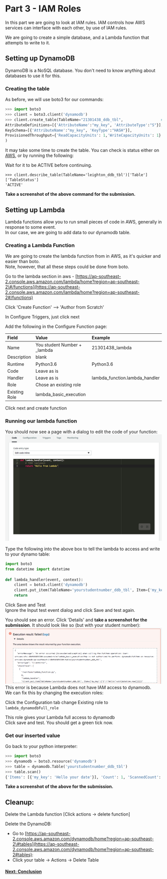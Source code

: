 # Part 3 - IAM Roles

In this part we are going to look at IAM rules. IAM controls how AWS services can interface with each other, by use of IAM rules.

We are going to create a simple database, and a Lambda function that attempts to write to it.

## Setting up DynamoDB

DynamoDB is a NoSQL database. You don't need to know anything about databases to use it for this.

### Creating the table

As before, we will use boto3 for our commands:

```py
>>> import boto3
>>> client = boto3.client('dynamodb')
>>> client.create_table(TableName="21301438_ddb_tbl",                 # Use your student number
AttributeDefinitions=[{'AttributeName':"my_key", 'AttributeType':"S"}],
KeySchema=[{'AttributeName':"my_key", 'KeyType':"HASH"}],
ProvisionedThroughput={'ReadCapacityUnits': 1,'WriteCapacityUnits': 1}
)
```

It may take some time to create the table. You can check is status either on [AWS](https://ap-southeast-2.console.aws.amazon.com/dynamodb/home?region=ap-southeast-2#tables:), or by running the following:

Wait for it to be ACTIVE before continuing.

```
>>> client.describe_table(TableName='leighton_ddb_tbl')['Table']['TableStatus']
'ACTIVE'
```

**Take a screenshot of the above command for the submission.**

## Setting up Lambda

Lambda functions allow you to run small pieces of code in AWS, generally in response to some event.  
In our case, we are going to add data to our dynamodb table.

### Creating a Lambda Function

We are going to create the lambda function from in AWS, as it's quicker and easier than boto.  
Note, however, that all these steps could be done from boto.

Go to the lambda section in aws - [https://ap-southeast-2.console.aws.amazon.com/lambda/home?region=ap-southeast-2\#/functions](https://ap-southeast-2.console.aws.amazon.com/lambda/home?region=ap-southeast-2#/functions)

Click 'Create Function' --&gt; 'Author from Scratch'

In Configure Triggers, just click next

Add the following in the Configure Function page:

| Field | Value | Example |
| :--- | :--- | :--- |
| Name | You student Number + \_lambda | 21301438\_lambda |
| Description | blank |  |
| Runtime | Python3.6 | Python3.6 |
| Code | Leave as is |  |
| Handler | Leave as is | lambda\_function.lambda\_handler |
| Role | Chose an existing role |  |
| Existing Role | lambda\_basic\_execution |  |

Click next and create function

### Running our lambda function

You should now see a page with a dialog to edit the code of your function:![](/assets/lambda_start.png)

Type the following into the above box to tell the lambda to access and write to your dynamo table:

```py
import boto3
from datetime import datetime

def lambda_handler(event, context):
    client = boto3.client('dynamodb')
    client.put_item(TableName='yourstudentnumber_ddb_tbl', Item={'my_key':{'S':"Hello "+str(datetime.now())}})
    return
```

Click Save and Test  
Ignore the Input test event dialog and click Save and test again.

You should see an error. Click 'Details' and **take a screenshot for the submission**. It should look like so \(but with your student number\):![](/assets/lambda_error.png)This error is because Lambda does not have IAM access to dynamodb.  
We can fix this by changing the execution roles:

Click the Configuration tab change Existing role to `lambda_dynamodbFull_role`

This role gives your Lambda full access to dynamodb  
Click save and test. You should get a green tick now.

### Get our inserted value

Go back to your python interpreter:

```py
>>> import boto3
>>> dynamodb = boto3.resource('dynamodb')
>>> table = dynamodb.Table('yourstudentnumber_ddb_tbl')
>>> table.scan()
{'Items': [{'my_key': 'Hello your date'}], 'Count': 1, 'ScannedCount': 1, 'ResponseMetadata': {'RequestId': 'some id', 'HTTPStatusCode': 200, 'HTTPHeaders': {'server': 'Server', 'date': 'some date GMT', 'content-type': 'application/x-amz-json-1.0', 'content-length': '89', 'connection': 'keep-alive', 'x-amzn-requestid': 'some key', 'x-amz-crc32': '800716666'}, 'RetryAttempts': 0}}
```

**Take a screenshot of the above for the submission.**

## Cleanup:

Delete the Lambda function \[Click actions -&gt; delete function\]

Delete the DynamoDB:

* Go to [https://ap-southeast-2.console.aws.amazon.com/dynamodb/home?region=ap-southeast-2\#tables](https://ap-southeast-2.console.aws.amazon.com/dynamodb/home?region=ap-southeast-2#tables):
* Click your table -&gt; Actions -&gt; Delete Table

#### [Next: Conclusion](/conclusion.md)



